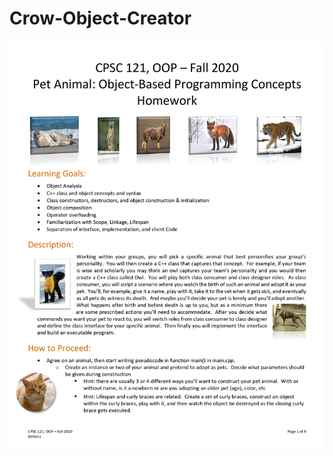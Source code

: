 # Crow-Object-Creator
![page 1](https://github.com/ManTreeJoe/Crow-Object-Creator/blob/main/0001.jpg)
